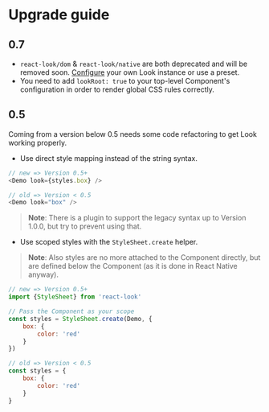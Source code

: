 # Upgrade guide

## 0.7
* `react-look/dom` & `react-look/native` are both deprecated and will be removed soon. [Configure](./configureLook.md) your own Look instance or use a preset.
* You need to add `lookRoot: true` to your top-level Component's configuration in order to render global CSS rules correctly.

## 0.5
Coming from a version below 0.5 needs some code refactoring to get Look working properly.

* Use direct style mapping instead of the string syntax.

```javascript
// new => Version 0.5+
<Demo look={styles.box} />

// old => Version < 0.5
<Demo look="box" />
```
> **Note**: There is a plugin to support the legacy syntax up to Version 1.0.0, but try to prevent using that.

* Use scoped styles with the `StyleSheet.create` helper.

> **Note**: Also styles are no more attached to the Component directly, but are defined below the Component (as it is done in React Native anyway).

```javascript
// new => Version 0.5+
import {StyleSheet} from 'react-look'

// Pass the Component as your scope
const styles = StyleSheet.create(Demo, {
	box: {
		color: 'red'
	}
})

// old => Version < 0.5
const styles = {
	box: {
		color: 'red'
	}
}
```
